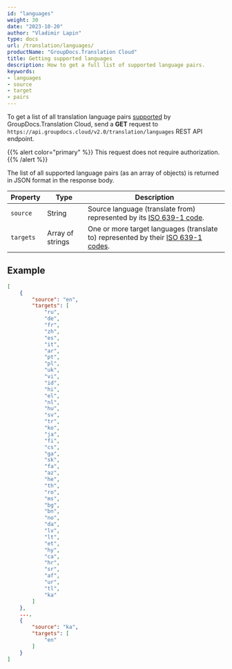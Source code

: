 ```yaml
---
id: "languages"
weight: 30
date: "2023-10-20"
author: "Vladimir Lapin"
type: docs
url: /translation/languages/
productName: "GroupDocs.Translation Cloud"
title: Getting supported languages
description: How to get a full list of supported language pairs.
keywords:
- languages
- source
- target
- pairs
---
```


To get a list of all translation language pairs [supported](/translation/translation-languages/) by GroupDocs.Translation Cloud, send a **GET** request to `https://api.groupdocs.cloud/v2.0/translation/languages` REST API endpoint.

{{% alert color="primary" %}} 
This request does not require authorization.
{{% /alert %}}

The list of all supported language pairs (as an array of objects) is returned in JSON format in the response body.

Property | Type | Description
-------- | ---- | -----------
`source` | String | Source language (translate from) represented by its [ISO 639-1 code](https://en.wikipedia.org/wiki/List_of_ISO_639-1_codes).
`targets` | Array of strings | One or more target languages (translate to) represented by their [ISO 639-1 codes](https://en.wikipedia.org/wiki/List_of_ISO_639-1_codes).

## Example

```json
[
	{
		"source": "en",
		"targets": [
			"ru",
			"de",
			"fr",
			"zh",
			"es",
			"it",
			"ar",
			"pt",
			"pl",
			"uk",
			"vi",
			"id",
			"hi",
			"el",
			"nl",
			"hu",
			"sv",
			"tr",
			"ko",
			"ja",
			"fi",
			"cs",
			"ga",
			"sk",
			"fa",
			"az",
			"he",
			"th",
			"ro",
			"ms",
			"bg",
			"bn",
			"no",
			"da",
			"lv",
			"lt",
			"et",
			"hy",
			"ca",
			"hr",
			"sr",
			"af",
			"ur",
			"tl",
			"ka"
		]
	},
	...,
	{
		"source": "ka",
		"targets": [
			"en"
		]
	}
]
```
